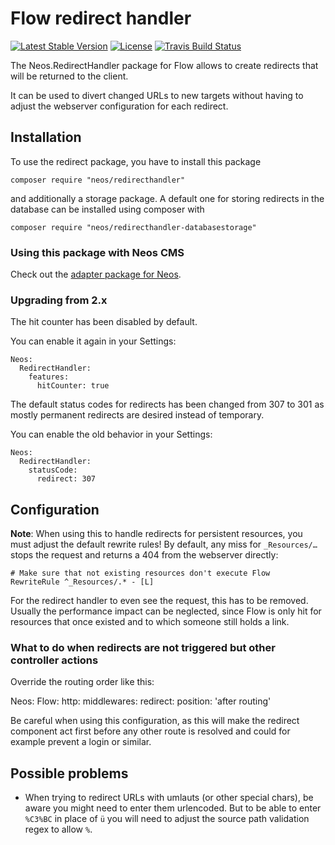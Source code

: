 # Flow redirect handler
[![Latest Stable Version](https://poser.pugx.org/neos/redirecthandler/v/stable)](https://packagist.org/packages/neos/redirecthandler)
[![License](https://poser.pugx.org/neos/redirecthandler/license)](https://packagist.org/packages/neos/redirecthandler)
[![Travis Build Status](https://travis-ci.org/neos/redirecthandler.svg?branch=master)](https://travis-ci.org/neos/redirecthandler)

The Neos.RedirectHandler package for Flow allows to create redirects that will be returned to the client.

It can be used to divert changed URLs to new targets without having to adjust the webserver configuration
for each redirect.

## Installation

To use the redirect package, you have to install this package
	
	composer require "neos/redirecthandler"
	
and additionally a storage package. A default one for storing redirects in the database can be installed using composer with 

	composer require "neos/redirecthandler-databasestorage"
	
### Using this package with Neos CMS

Check out the [adapter package for Neos](https://github.com/neos/redirecthandler-neosadapter).

### Upgrading from 2.x

The hit counter has been disabled by default.

You can enable it again in your Settings:

    Neos:
      RedirectHandler:
        features:
          hitCounter: true
          
The default status codes for redirects has been changed from 307 to 301 as 
mostly permanent redirects are desired instead of temporary.

You can enable the old behavior in your Settings:

    Neos:
      RedirectHandler:
        statusCode:
          redirect: 307
          
## Configuration

**Note**: When using this to handle redirects for persistent resources, you must adjust the default
rewrite rules! By default, any miss for `_Resources/…` stops the request and returns a 404 from the
webserver directly:
  
  	# Make sure that not existing resources don't execute Flow
	RewriteRule ^_Resources/.* - [L]

For the redirect handler to even see the request, this has to be removed. Usually the performance impact
can be neglected, since Flow is only hit for resources that once existed and to which someone still holds
a link.

### What to do when redirects are not triggered but other controller actions

Override the routing order like this:

Neos:
  Flow:
    http:
      middlewares:
        redirect:
          position: 'after routing'
                  
Be careful when using this configuration, as this will make the redirect 
component act first before any other route is resolved and could for 
example prevent a login or similar.
                   
## Possible problems

- When trying to redirect URLs with umlauts (or other special chars), be aware you might need to
  enter them urlencoded. But to be able to enter `%C3%BC` in place of `ü` you will need to adjust the
  source path validation regex to allow `%`.
